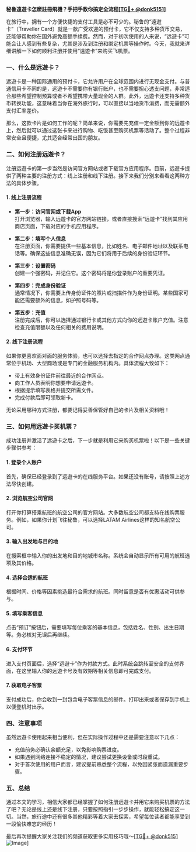 **秘鲁遠遊卡怎麽註冊飛機？手把手教你搞定全流程[[TG💪+ @donk5151](https://t.me/s/donk5151)]**

在旅行中，拥有一个方便快捷的支付工具是必不可少的。秘鲁的“遠遊卡”（Traveller Card）就是一款广受欢迎的预付卡，它不仅支持多种货币交易，还能够帮助你在国外避免高额手续费。然而，对于初次使用的人来说，“远遊卡”可能会让人感到有些复杂，尤其是涉及到注册和绑定机票等操作时。今天，我就来详细讲解一下如何顺利注册并使用“遠遊卡”来购买飞机票。

### **一、什么是远遊卡？**
远遊卡是一种国际通用的预付卡，它允许用户在全球范围内进行无现金支付。与普通信用卡不同的是，远遊卡不需要你有银行账户，也不需要担心透支问题，非常适合那些希望控制预算或者不希望携带大量现金的人群。此外，远遊卡还支持多种货币转换功能，这意味着当你在海外旅行时，可以直接以当地货币消费，而无需额外支付汇率差价。

那么，这款卡片是如何工作的呢？简单来说，你需要先充值一定金额到你的远遊卡上，然后就可以通过这张卡来进行购物、吃饭甚至购买机票等活动了。整个过程非常安全且便捷，尤其适合经常出国的朋友。

### **二、如何注册远遊卡？**
注册远遊卡的第一步当然是访问官方网站或者下载官方应用程序。目前，远遊卡提供了两种主要的注册方式：线上注册和线下注册。接下来我们分别来看看这两种方法的具体步骤。

#### **1. 线上注册流程**
- **第一步：访问官网或下载App**  
  打开浏览器，输入远遊卡的官方网站链接，或者直接搜索“远遊卡”找到其应用商店页面，下载对应的手机应用程序。
  
- **第二步：填写个人信息**  
  在注册页面，你需要提供一些基本信息，比如姓名、电子邮件地址以及联系电话等。确保这些信息准确无误，因为它们将用于后续的身份验证环节。

- **第三步：设置密码**  
  创建一个强密码，并记住它。这个密码将是你登录账户的重要凭证。

- **第四步：完成身份验证**  
  通常情况下，你需要上传身份证件的照片或扫描件作为身份证明。某些国家可能还需要额外的信息，如护照号码等。

- **第五步：充值**  
  注册完成后，你可以选择通过银行卡或其他方式向你的远遊卡账户充值。注意检查充值限额以及任何相关的费用说明。

#### **2. 线下注册流程**
如果你更喜欢面对面的服务体验，也可以选择去指定的合作网点办理。这类网点通常位于机场、大型商场或是专门的金融服务机构内。具体流程大致如下：
- 带上有效身份证件前往最近的合作网点。
- 向工作人员表明你想要申请远遊卡。
- 根据提示填写表格并提交所需文件。
- 完成付款后即可领取新卡。

无论采用哪种方式注册，都要记得妥善保管好自己的卡片及相关资料哦！

### **三、如何用远遊卡买机票？**
成功注册并激活了远遊卡之后，下一步就是利用它来购买机票啦！以下是一些关键步骤供参考：

#### **1. 登录个人账户**
首先，确保已经登录到了远遊卡的在线服务平台。如果还没有账号，请按照上述方法尽快创建。

#### **2. 浏览航空公司官网**
打开你打算搭乘航班的航空公司的官方网站。大多数航空公司都支持在线购票服务。例如，如果你计划飞往秘鲁，可以选择LATAM Airlines这样的知名航空公司。

#### **3. 输入出发地与目的地**
在搜索框中输入你的出发地和目的地城市名称。系统会自动显示所有可用的航班选项及其价格。

#### **4. 选择合适的航班**
根据时间、价格等因素挑选最符合需求的航班。同时留意是否有优惠活动可供参与。

#### **5. 填写乘客信息**
点击“预订”按钮后，需要填写每位乘客的基本信息，包括姓名、性别、出生日期等。务必核对无误后再继续。

#### **6. 支付环节**
进入支付页面后，选择“远遊卡”作为付款方式。此时系统会跳转至安全的支付界面，在这里输入你的远遊卡号及有效期等相关信息即可完成支付。

#### **7. 获取电子客票**
支付成功后，你会收到一封包含电子客票信息的邮件。打印出来或者保存到手机上以便登机时出示。

### **四、注意事项**
虽然远遊卡使用起来相当便利，但在实际操作过程中还是需要注意以下几点：
- 充值前务必确认余额充足，以免影响购票进度。
- 如果遇到网络连接不稳定的情况，建议尝试更换设备或时段重试。
- 对于首次使用的用户而言，建议提前熟悉整个流程，以免因紧张而遗漏重要步骤。

### **五、总结**
通过本文的学习，相信大家都已经掌握了如何注册远遊卡并用它来购买机票的方法了吧？无论是线上还是线下注册，只要按照指引一步步操作，就能轻松搞定这一切。当然，旅行途中还有很多其他精彩等着大家去探索，希望每位读者都能享受到一段愉快难忘的经历！

最后再次提醒大家关注我们的频道获取更多实用技巧哦～[[TG💪+ @donk5151](https://t.me/s/donk5151) ![Image](https://i.postimg.cc/rwNCRYN7/Snipaste-2025-04-30-17-27-05.png)]